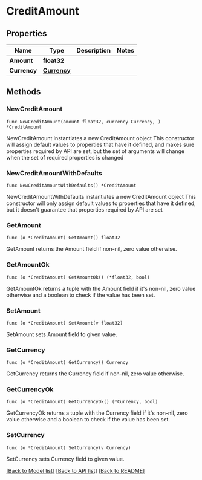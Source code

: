 # CreditAmount

## Properties

Name | Type | Description | Notes
------------ | ------------- | ------------- | -------------
**Amount** | **float32** |  | 
**Currency** | [**Currency**](Currency.md) |  | 

## Methods

### NewCreditAmount

`func NewCreditAmount(amount float32, currency Currency, ) *CreditAmount`

NewCreditAmount instantiates a new CreditAmount object
This constructor will assign default values to properties that have it defined,
and makes sure properties required by API are set, but the set of arguments
will change when the set of required properties is changed

### NewCreditAmountWithDefaults

`func NewCreditAmountWithDefaults() *CreditAmount`

NewCreditAmountWithDefaults instantiates a new CreditAmount object
This constructor will only assign default values to properties that have it defined,
but it doesn't guarantee that properties required by API are set

### GetAmount

`func (o *CreditAmount) GetAmount() float32`

GetAmount returns the Amount field if non-nil, zero value otherwise.

### GetAmountOk

`func (o *CreditAmount) GetAmountOk() (*float32, bool)`

GetAmountOk returns a tuple with the Amount field if it's non-nil, zero value otherwise
and a boolean to check if the value has been set.

### SetAmount

`func (o *CreditAmount) SetAmount(v float32)`

SetAmount sets Amount field to given value.


### GetCurrency

`func (o *CreditAmount) GetCurrency() Currency`

GetCurrency returns the Currency field if non-nil, zero value otherwise.

### GetCurrencyOk

`func (o *CreditAmount) GetCurrencyOk() (*Currency, bool)`

GetCurrencyOk returns a tuple with the Currency field if it's non-nil, zero value otherwise
and a boolean to check if the value has been set.

### SetCurrency

`func (o *CreditAmount) SetCurrency(v Currency)`

SetCurrency sets Currency field to given value.



[[Back to Model list]](../README.md#documentation-for-models) [[Back to API list]](../README.md#documentation-for-api-endpoints) [[Back to README]](../README.md)


